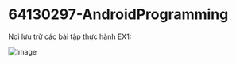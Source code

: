 # 64130297-AndroidProgramming
Nơi lưu trữ các bài tập thực hành
EX1:



![Image](https://github.com/user-attachments/assets/e828a219-f981-41ef-a554-b2ea931a4ad8)

